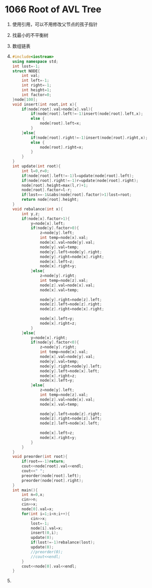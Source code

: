 # 1066 Root of AVL Tree

1. 使用引用，可以不用修改父节点的孩子指针

2. 找最小的不平衡树

3. 数组链表

4. ```c++
   #include<iostream>
   using namespace std;
   int lost=-1;
   struct NODE{
       int val;
       int left=-1;
       int right=-1;
       int height=1;
       int factor=0;
   }node[100];
   void insert(int root,int x){
       if(node[root].val>node[x].val){
           if(node[root].left!=-1)insert(node[root].left,x);
           else {
               node[root].left=x;
           }
       }else{
           if(node[root].right!=-1)insert(node[root].right,x);
           else {
               node[root].right=x;
           }
       }
   }
   int update(int root){
       int l=0,r=0;
       if(node[root].left!=-1)l=update(node[root].left);
       if(node[root].right!=-1)r=update(node[root].right);
       node[root].height=max(l,r)+1;
       node[root].factor=l-r;
       if(lost==-1&&abs(node[root].factor)>1)lost=root;
       return node[root].height;
   }
   void rebalance(int x){
       int y,z;
       if(node[x].factor>1){
           y=node[x].left;
           if(node[y].factor>0){
               z=node[y].left;
               int temp=node[x].val;
               node[x].val=node[y].val;
               node[y].val=temp;
               node[y].left=node[y].right;
               node[y].right=node[x].right;
               node[x].left=z;
               node[x].right=y;
           }else{
               z=node[y].right;
               int temp=node[z].val;
               node[z].val=node[x].val;
               node[x].val=temp;
               
               node[y].right=node[z].left;
               node[z].left=node[z].right;
               node[z].right=node[x].right;
               
               node[x].left=y;
               node[x].right=z;
           }
       }else{
           y=node[x].right;
           if(node[y].factor<0){
               z=node[y].right;
               int temp=node[x].val;
               node[x].val=node[y].val;
               node[y].val=temp;
               node[y].right=node[y].left;
               node[y].left=node[x].left;
               node[x].right=z;
               node[x].left=y;
           }else{
               z=node[y].left;
               int temp=node[z].val;
               node[z].val=node[x].val;
               node[x].val=temp;
               
               node[y].left=node[z].right;
               node[z].right=node[z].left;
               node[z].left=node[x].left;
               
               node[x].left=z;
               node[x].right=y;
           }
       }
   }
   void preorder(int root){
       if(root==-1)return;
       cout<<node[root].val<<endl;
       cout<<" ";
       preorder(node[root].left);
       preorder(node[root].right);
   }
   int main(){
       int n=0,x;
       cin>>n;
       cin>>x;
       node[0].val=x;
       for(int i=1;i<n;i++){
           cin>>x;
           lost=-1;
           node[i].val=x;
           insert(0,i);
           update(0);
           if(lost!=-1)rebalance(lost);
           update(0);
           //preorder(0);
           //cout<<endl;
       }
       cout<<node[0].val<<endl;
   }
   ```

   

5. 